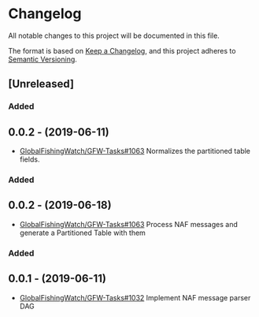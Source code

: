 # Changelog

All notable changes to this project will be documented in this file.

The format is based on [Keep a
Changelog](https://keepachangelog.com/en/1.0.0/), and this project adheres to
[Semantic Versioning](https://semver.org/spec/v2.0.0.html).

## [Unreleased]

### Added

## 0.0.2 - (2019-06-11)

* [GlobalFishingWatch/GFW-Tasks#1063](https://github.com/GlobalFishingWatch/GFW-Tasks/issues/1063)
  Normalizes the partitioned table fields.

### Added

## 0.0.2 - (2019-06-18)

* [GlobalFishingWatch/GFW-Tasks#1063](https://github.com/GlobalFishingWatch/GFW-Tasks/issues/1063)
  Process NAF messages and generate a Partitioned Table with them

### Added

## 0.0.1 - (2019-06-11)

* [GlobalFishingWatch/GFW-Tasks#1032](https://github.com/GlobalFishingWatch/GFW-Tasks/issues/1032)
  Implement NAF message parser DAG
